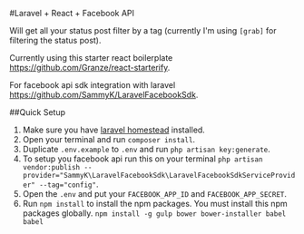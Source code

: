#Laravel + React + Facebook API

Will get all your status post filter by a tag (currently I'm using `[grab]` for filtering the status post).

Currently using this starter react boilerplate <a href="https://github.com/Granze/react-starterify" target="_blank">https://github.com/Granze/react-starterify</a>.

For facebook api sdk integration with laravel <a href="https://github.com/SammyK/LaravelFacebookSdk" target="_blank">https://github.com/SammyK/LaravelFacebookSdk</a>.

##Quick Setup

1. Make sure you have <a href="http://laravel.com/docs/5.1/homestead" target="_blank">laravel homestead</a> installed.
2. Open your terminal and run `composer install`.
3. Duplicate `.env.example` to `.env` and run `php artisan key:generate`.
4. To setup you facebook api run this on your terminal `php artisan vendor:publish --provider="SammyK\LaravelFacebookSdk\LaravelFacebookSdkServiceProvider" --tag="config"`.
5. Open the `.env` and put your `FACEBOOK_APP_ID` and `FACEBOOK_APP_SECRET`.
6. Run `npm install` to install the npm packages. You must install this npm packages globally.
`npm install -g gulp bower bower-installer babel babel`
